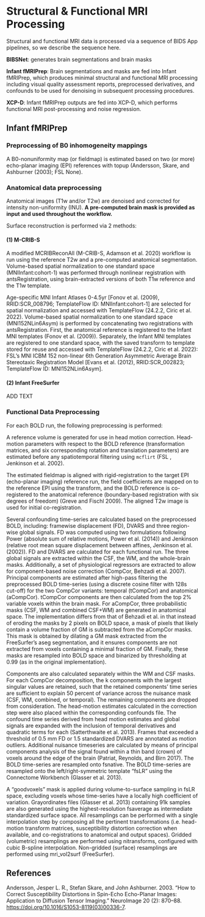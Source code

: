 # Structural & Functional MRI Processing

Structural and functional MRI data is processed via a sequence of BIDS App pipelines, so we describe the sequence here.


**BIBSNet**: generates brain segmentations and brain masks

**Infant fMRIPrep**: Brain segmentations and masks are fed into Infant fMRIPrep, which produces minimal structural and functional MRI processing including visual quality assessment reports, preprocessed derivatives, and confounds to be used for denoising in subsequent processing procedures.

**XCP-D**: Infant fMRIPrep outputs are fed into XCP-D, which performs functional MRI post-processing and noise regression.

## Infant fMRIPrep

### Preprocessing of B0 inhomogeneity mappings
A B0-nonuniformity map (or fieldmap) is estimated based on two (or more) echo-planar imaging (EPI) references with topup (Andersson, Skare, and Ashburner (2003); FSL None).

### Anatomical data preprocessing
Anatomical images (T1w and/or T2w) are denoised and corrected for intensity non-uniformity (INU). **A pre-computed brain mask is provided as input and used throughout the workflow.**

Surface reconstruction is performed via 2 methods:

#### (1) M-CRIB-S
A modified MCRIBReconAll (M-CRIB-S, Adamson et al. 2020) workflow is run using the reference T2w and a pre-computed anatomical segmentation. Volume-based spatial normalization to one standard space (MNIInfant:cohort-1) was performed through nonlinear registration with antsRegistration, using brain-extracted versions of both T1w reference and the T1w template. 

Age-specific MNI Infant Atlases 0-4.5yr [Fonov et al. (2009), RRID:SCR_008796; TemplateFlow ID: MNIInfant:cohort-1] are selected for spatial normalization and accessed with TemplateFlow (24.2.2, Ciric et al. 2022). Volume-based spatial normalization to one standard space (MNI152NLin6Asym) is performed by concatenating two registrations with antsRegistration. First, the anatomical reference is registered to the Infant MNI templates (Fonov et al. (2009)). Separately, the Infant MNI templates are registered to one standard space, with the saved transform to template stored for reuse and accessed with TemplateFlow (24.2.2, Ciric et al. 2022): FSL’s MNI ICBM 152 non-linear 6th Generation Asymmetric Average Brain Stereotaxic Registration Model [Evans et al. (2012), RRID:SCR_002823; TemplateFlow ID: MNI152NLin6Asym].

#### (2) Infant FreeSurfer
ADD TEXT

### Functional Data Preprocessing
For each BOLD run, the following preprocessing is performed:

A reference volume is generated for use in head motion correction. Head-motion parameters with respect to the BOLD reference (transformation matrices, and six corresponding rotation and translation parameters) are estimated before any spatiotemporal filtering using `mcflirt` (FSL , Jenkinson et al. 2002).

The estimated fieldmap is aligned with rigid-registration to the target EPI (echo-planar imaging) reference run, the field coefficients are mapped on to the reference EPI using the transform, and the BOLD reference is co-registered to the anatomical reference (boundary-based registration with six degrees of freedom) (Greve and Fischl 2009). The aligned T2w image is used for initial co-registration.

Several confounding time-series are calculated based on the preprocessed BOLD, including: framewise displacement (FD), DVARS and three region-wise global signals. FD was computed using two formulations following Power (absolute sum of relative motions, Power et al. (2014)) and Jenkinson (relative root mean square displacement between affines, Jenkinson et al. (2002)). FD and DVARS are calculated for each functional run. The three global signals are extracted within the CSF, the WM, and the whole-brain masks. Additionally, a set of physiological regressors are extracted to allow for component-based noise correction (CompCor, Behzadi et al. 2007). Principal components are estimated after high-pass filtering the preprocessed BOLD time-series (using a discrete cosine filter with 128s cut-off) for the two CompCor variants: temporal (tCompCor) and anatomical (aCompCor). tCompCor components are then calculated from the top 2% variable voxels within the brain mask. For aCompCor, three probabilistic masks (CSF, WM and combined CSF+WM) are generated in anatomical space. The implementation differs from that of Behzadi et al. in that instead of eroding the masks by 2 pixels on BOLD space, a mask of pixels that likely contain a volume fraction of GM is subtracted from the aCompCor masks. This mask is obtained by dilating a GM mask extracted from the FreeSurfer’s aseg segmentation, and it ensures components are not extracted from voxels containing a minimal fraction of GM. Finally, these masks are resampled into BOLD space and binarized by thresholding at 0.99 (as in the original implementation).

Components are also calculated separately within the WM and CSF masks. For each CompCor decomposition, the k components with the largest singular values are retained, such that the retained components’ time series are sufficient to explain 50 percent of variance across the nuisance mask (CSF, WM, combined, or temporal). The remaining components are dropped from consideration. The head-motion estimates calculated in the correction step were also placed within the corresponding confounds file. The confound time series derived from head motion estimates and global signals are expanded with the inclusion of temporal derivatives and quadratic terms for each (Satterthwaite et al. 2013). Frames that exceeded a threshold of 0.5 mm FD or 1.5 standardized DVARS are annotated as motion outliers. Additional nuisance timeseries are calculated by means of principal components analysis of the signal found within a thin band (crown) of voxels around the edge of the brain (Patriat, Reynolds, and Birn 2017). The BOLD time-series are resampled onto fsnative. The BOLD time-series are resampled onto the left/right-symmetric template “fsLR” using the Connectome Workbench (Glasser et al. 2013). 

A “goodvoxels” mask is applied during volume-to-surface sampling in fsLR space, excluding voxels whose time-series have a locally high coefficient of variation. Grayordinates files (Glasser et al. 2013) containing 91k samples are also generated using the highest-resolution fsaverage as intermediate standardized surface space. All resamplings can be performed with a single interpolation step by composing all the pertinent transformations (i.e. head-motion transform matrices, susceptibility distortion correction when available, and co-registrations to anatomical and output spaces). Gridded (volumetric) resamplings are performed using nitransforms, configured with cubic B-spline interpolation. Non-gridded (surface) resamplings are performed using mri_vol2surf (FreeSurfer).

## References

Andersson, Jesper L. R., Stefan Skare, and John Ashburner. 2003. “How to Correct Susceptibility Distortions in Spin-Echo Echo-Planar Images: Application to Diffusion Tensor Imaging.” NeuroImage 20 (2): 870–88. https://doi.org/10.1016/S1053-8119(03)00336-7.




